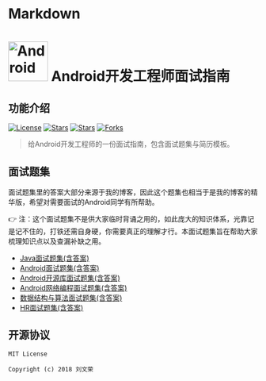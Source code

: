 # Markdown
# <img src="https://github.com/guoxiaoxing/android-interview/raw/master/art/logo.png" alt="Android open source project analysis" width="80" height="80" align="bottom"/> Android开发工程师面试指南

## 功能介绍

[![License](https://img.shields.io/github/license/liuwenrong/Markdown.svg)](https://jitpack.io/#liuwenrong/Markdown) 
[![Stars](https://img.shields.io/github/stars/liuwenrong/Markdown.svg)](https://jitpack.io/#liuwenrong/Markdown) 
[![Stars](https://img.shields.io/github/forks/liuwenrong/Markdown.svg)](https://jitpack.io/#liuwenrong/Markdown) 
[![Forks](https://img.shields.io/github/issues/liuwenrong/Markdown.svg)](https://jitpack.io/#liuwenrong/Markdown) 

> 给Android开发工程师的一份面试指南，包含面试题集与简历模板。

## 面试题集

面试题集里的答案大部分来源于我的博客，因此这个题集也相当于是我的博客的精华版，希望对需要面试的Android同学有所帮助。 

👉 注：这个面试题集不是供大家临时背诵之用的，如此庞大的知识体系，光靠记是记不住的，打铁还需自身硬，你需要真正的理解才行。本面试题集旨在帮助大家
梳理知识点以及查漏补缺之用。

- [Java面试题集(含答案)](https://github.com/liuwenrong/Markdown/blob/master/300Interview面试/Java面试题集.md)
- [Android面试题集(含答案)](https://github.com/liuwenrong/Markdown/blob/master/300Interview面试/Android面试题集.md)
- [Android开源库面试题集(含答案)](https://github.com/liuwenrong/Markdown/blob/master/300Interview面试/Android开源库面试题集.md)
- [Android网络编程面试题集(含答案)](https://github.com/liuwenrong/Markdown/blob/master/300Interview面试/Android网络编程面试题集.md)
- [数据结构与算法面试题集(含答案)](https://github.com/liuwenrong/Markdown/blob/master/300Interview面试/数据结构与算法面试题集.md)
- [HR面试题集(含答案)](https://github.com/liuwenrong/Markdown/blob/master/300Interview面试/HR面试题集.md)

## 开源协议

```
MIT License

Copyright (c) 2018 刘文荣
```